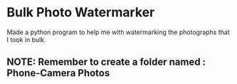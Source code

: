 # Bulk Photo Watermarker

Made a python program to help me with watermarking the photographs that I took in bulk.

## NOTE: Remember to create a folder named : Phone-Camera Photos

